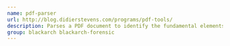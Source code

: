 ```yaml
---
name: pdf-parser
url: http://blog.didierstevens.com/programs/pdf-tools/
description: Parses a PDF document to identify the fundamental elements used in the analyzed file.
group: blackarch blackarch-forensic
---
```

